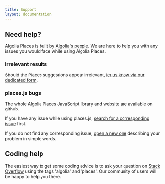 ```yaml
---
title: Support
layout: documentation
---
```


## Need help?

Algolia Places is built by [Algolia's people](https://www.algolia.com/about). We are here to help you with any issues you would face while using Algolia Places.

### Irrelevant results

Should the Places suggestions appear irrelevant, <a href="https://docs.google.com/forms/d/13r_7B72v6u6326atqzKZpv0fs_3OUOJFR-6QDipHl3Y/viewform?entry.1560244398&entry.1894094686&entry.1809496416&entry.2029760924&entry.1442423869&entry.1714224469&entry.1070945708=Find+it+on+https://api.ipify.org/&entry.2019626860=Find+it+on+https://jsfiddle.net/qmjet97b/" id="support-google-form" target="_blank">let us know via our dedicated form</a>.

### places.js bugs

The whole Algolia Places JavaScript library and website are available on github.

If you have any issue while using places.js, [search for a corresponding issue](https://github.com/algolia/places/issues?utf8=%E2%9C%93&q=is%3Aissue)
first.

If you do not find any corresponding issue, [open a new one](https://github.com/algolia/places/issues/new) describing your problem in simple words.

## Coding help

The easiest way to get some coding advice is to ask your question on [Stack Overflow](https://stackoverflow.com/questions/tagged/algolia) using the tags 'algolia' and 'places'. Our community of users will be happy to help you there.


<script>
  function getip(res) {
    window.userip = res.ip;
  }
</script>
<script src="https://api.ipify.org?format=jsonp&callback=getip"></script>
